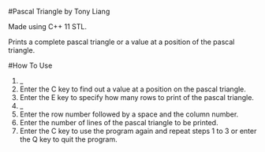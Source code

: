 #Pascal Triangle by Tony Liang

Made using C++ 11 STL.

Prints a complete pascal triangle or a value at a position of the pascal triangle.

#How To Use

1. _
  1. Enter the C key to find out a value at a position on the pascal triangle.
  2. Enter the E key to specify how many rows to print of the pascal triangle.
2. _
  1. Enter the row number followed by a space and the column number.
  2. Enter the number of lines of the pascal triangle to be printed.
3. Enter the C key to use the program again and repeat steps 1 to 3 or enter the Q key to quit the program.

